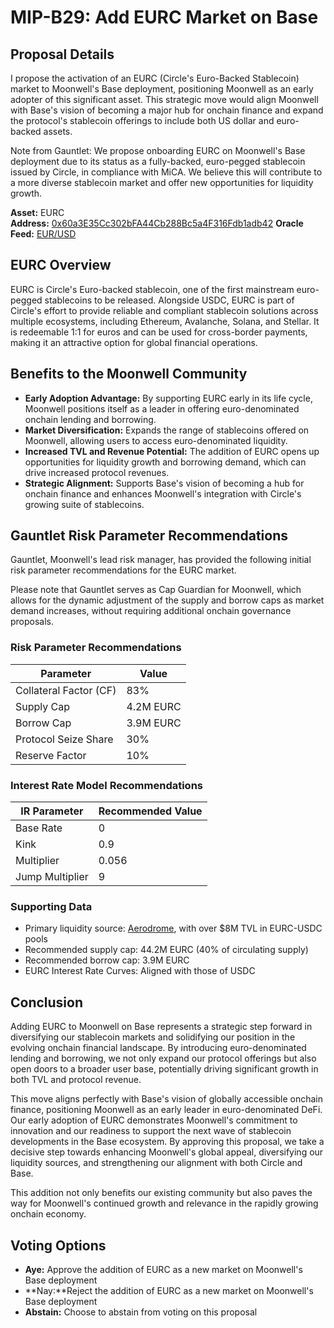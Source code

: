 # MIP-B29: Add EURC Market on Base

## Proposal Details

I propose the activation of an EURC (Circle's Euro-Backed Stablecoin) market to
Moonwell's Base deployment, positioning Moonwell as an early adopter of this
significant asset. This strategic move would align Moonwell with Base's vision
of becoming a major hub for onchain finance and expand the protocol's stablecoin
offerings to include both US dollar and euro-backed assets.

Note from Gauntlet: We propose onboarding EURC on Moonwell's Base deployment due
to its status as a fully-backed, euro-pegged stablecoin issued by Circle, in
compliance with MiCA. We believe this will contribute to a more diverse
stablecoin market and offer new opportunities for liquidity growth.

**Asset:** EURC  
**Address:**
[0x60a3E35Cc302bFA44Cb288Bc5a4F316Fdb1adb42](https://basescan.org/address/0x60a3e35cc302bfa44cb288bc5a4f316fdb1adb42)
**Oracle Feed:**
[EUR/USD](https://basescan.org/address/0xdae398520e2b67cd3f27aef9cf14d93d927f8250)

## EURC Overview

EURC is Circle's Euro-backed stablecoin, one of the first mainstream euro-pegged
stablecoins to be released. Alongside USDC, EURC is part of Circle's effort to
provide reliable and compliant stablecoin solutions across multiple ecosystems,
including Ethereum, Avalanche, Solana, and Stellar. It is redeemable 1:1 for
euros and can be used for cross-border payments, making it an attractive option
for global financial operations.

## Benefits to the Moonwell Community

- **Early Adoption Advantage:** By supporting EURC early in its life cycle,
  Moonwell positions itself as a leader in offering euro-denominated onchain
  lending and borrowing.
- **Market Diversification:** Expands the range of stablecoins offered on
  Moonwell, allowing users to access euro-denominated liquidity.
- **Increased TVL and Revenue Potential:** The addition of EURC opens up
  opportunities for liquidity growth and borrowing demand, which can drive
  increased protocol revenues.
- **Strategic Alignment:** Supports Base's vision of becoming a hub for onchain
  finance and enhances Moonwell's integration with Circle's growing suite of
  stablecoins.

## Gauntlet Risk Parameter Recommendations

Gauntlet, Moonwell's lead risk manager, has provided the following initial risk
parameter recommendations for the EURC market.

Please note that Gauntlet serves as Cap Guardian for Moonwell, which allows for
the dynamic adjustment of the supply and borrow caps as market demand increases,
without requiring additional onchain governance proposals.

### Risk Parameter Recommendations

| **Parameter**          | **Value** |
| ---------------------- | --------- |
| Collateral Factor (CF) | 83%       |
| Supply Cap             | 4.2M EURC |
| Borrow Cap             | 3.9M EURC |
| Protocol Seize Share   | 30%       |
| Reserve Factor         | 10%       |

### Interest Rate Model Recommendations

| **IR Parameter** | **Recommended Value** |
| ---------------- | --------------------- |
| Base Rate        | 0                     |
| Kink             | 0.9                   |
| Multiplier       | 0.056                 |
| Jump Multiplier  | 9                     |

### Supporting Data

- Primary liquidity source: [Aerodrome](https://aerodrome.finance), with over
  $8M TVL in EURC-USDC pools
- Recommended supply cap: 44.2M EURC (40% of circulating supply)
- Recommended borrow cap: 3.9M EURC
- EURC Interest Rate Curves: Aligned with those of USDC

## Conclusion

Adding EURC to Moonwell on Base represents a strategic step forward in
diversifying our stablecoin markets and solidifying our position in the evolving
onchain financial landscape. By introducing euro-denominated lending and
borrowing, we not only expand our protocol offerings but also open doors to a
broader user base, potentially driving significant growth in both TVL and
protocol revenue.

This move aligns perfectly with Base's vision of globally accessible onchain
finance, positioning Moonwell as an early leader in euro-denominated DeFi. Our
early adoption of EURC demonstrates Moonwell's commitment to innovation and our
readiness to support the next wave of stablecoin developments in the Base
ecosystem. By approving this proposal, we take a decisive step towards enhancing
Moonwell's global appeal, diversifying our liquidity sources, and strengthening
our alignment with both Circle and Base.

This addition not only benefits our existing community but also paves the way
for Moonwell's continued growth and relevance in the rapidly growing onchain
economy.

## Voting Options

- **Aye:** Approve the addition of EURC as a new market on Moonwell's Base
  deployment
- **Nay:**Reject the addition of EURC as a new market on Moonwell's Base
  deployment
- **Abstain:** Choose to abstain from voting on this proposal
